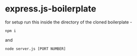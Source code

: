 # express.js-boilerplate
for setup run this inside the directory of the cloned boilerplate - 
```bash
npm i 
```
and
```bash
node server.js [PORT NUMBER]
```
